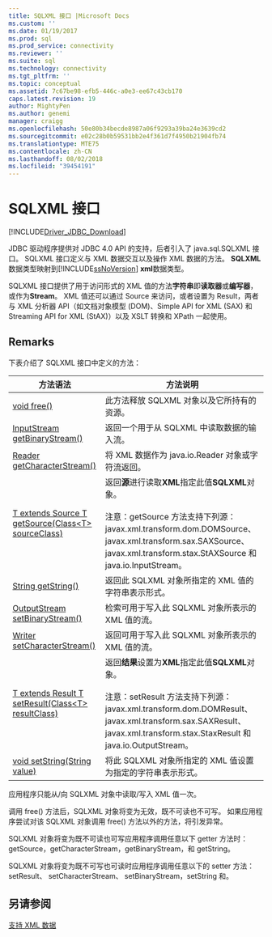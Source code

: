 ```yaml
---
title: SQLXML 接口 |Microsoft Docs
ms.custom: ''
ms.date: 01/19/2017
ms.prod: sql
ms.prod_service: connectivity
ms.reviewer: ''
ms.suite: sql
ms.technology: connectivity
ms.tgt_pltfrm: ''
ms.topic: conceptual
ms.assetid: 7c67be98-efb5-446c-a0e3-ee67c43cb170
caps.latest.revision: 19
author: MightyPen
ms.author: genemi
manager: craigg
ms.openlocfilehash: 50e80b34becde8987a06f9293a39ba24e3639cd2
ms.sourcegitcommit: e02c28b0b59531bb2e4f361d7f4950b21904fb74
ms.translationtype: MTE75
ms.contentlocale: zh-CN
ms.lasthandoff: 08/02/2018
ms.locfileid: "39454191"
---
```

# <a name="sqlxml-interface"></a>SQLXML 接口

[!INCLUDE[Driver_JDBC_Download](../../includes/driver_jdbc_download.md)]

JDBC 驱动程序提供对 JDBC 4.0 API 的支持，后者引入了 java.sql.SQLXML 接口。 SQLXML 接口定义与 XML 数据交互以及操作 XML 数据的方法。 **SQLXML**数据类型映射到[!INCLUDE[ssNoVersion](../../includes/ssnoversion_md.md)] **xml**数据类型。  
  
SQLXML 接口提供了用于访问形式的 XML 值的方法**字符串**即**读取器**或**编写器**，或作为**Stream**。 XML 值还可以通过 Source 来访问，或者设置为 Result，两者与 XML 分析器 API（如文档对象模型 (DOM)、Simple API for XML (SAX) 和 Streaming API for XML (StAX)）以及 XSLT 转换和 XPath 一起使用。  
  
## <a name="remarks"></a>Remarks  

下表介绍了 SQLXML 接口中定义的方法：  
  
|方法语法|方法说明|  
|-------------------|------------------------|  
|[void free()](http://go.microsoft.com/fwlink/?LinkId=131685)|此方法释放 SQLXML 对象以及它所持有的资源。|  
|[InputStream getBinaryStream()](http://go.microsoft.com/fwlink/?LinkId=131754)|返回一个用于从 SQLXML 中读取数据的输入流。|  
|[Reader getCharacterStream()](http://go.microsoft.com/fwlink/?LinkId=131755)|将 XML 数据作为 java.io.Reader 对象或字符流返回。|  
|[T extends Source T getSource(Class\<T> sourceClass)](http://go.microsoft.com/fwlink/?LinkId=131756)|返回**源**进行读取**XML**指定此值**SQLXML**对象。<br /><br /> 注意：getSource 方法支持下列源：javax.xml.transform.dom.DOMSource、javax.xml.transform.sax.SAXSource、javax.xml.transform.stax.StAXSource 和 java.io.InputStream。|  
|[String getString()](http://go.microsoft.com/fwlink/?LinkId=131757)|返回此 SQLXML 对象所指定的 XML 值的字符串表示形式。|  
|[OutputStream setBinaryStream()](http://go.microsoft.com/fwlink/?LinkId=131758)|检索可用于写入此 SQLXML 对象所表示的 XML 值的流。|  
|[Writer setCharacterStream()](http://go.microsoft.com/fwlink/?LinkId=131759)|返回可用于写入此 SQLXML 对象所表示的 XML 值的流。|  
|[T extends Result T setResult(Class\<T> resultClass)](http://go.microsoft.com/fwlink/?LinkId=131760)|返回**结果**设置为**XML**指定此值**SQLXML**对象。<br /><br /> 注意：setResult 方法支持下列源：javax.xml.transform.dom.DOMResult、javax.xml.transform.sax.SAXResult、javax.xml.transform.stax.StaxResult 和 java.io.OutputStream。|  
|[void setString(String value)](http://go.microsoft.com/fwlink/?LinkId=131762)|将此 SQLXML 对象所指定的 XML 值设置为指定的字符串表示形式。|  
  
应用程序只能从/向 SQLXML 对象中读取/写入 XML 值一次。  
  
调用 free() 方法后，SQLXML 对象将变为无效，既不可读也不可写。 如果应用程序尝试对该 SQLXML 对象调用 free() 方法以外的方法，将引发异常。  
  
SQLXML 对象将变为既不可读也可写应用程序调用任意以下 getter 方法时： getSource，getCharacterStream，getBinaryStream，和 getString。  
  
SQLXML 对象将变为既不可写也可读时应用程序调用任意以下的 setter 方法： setResult、 setCharacterStream、 setBinaryStream，setString 和。  
  
## <a name="see-also"></a>另请参阅  

[支持 XML 数据](../../connect/jdbc/supporting-xml-data.md)  
